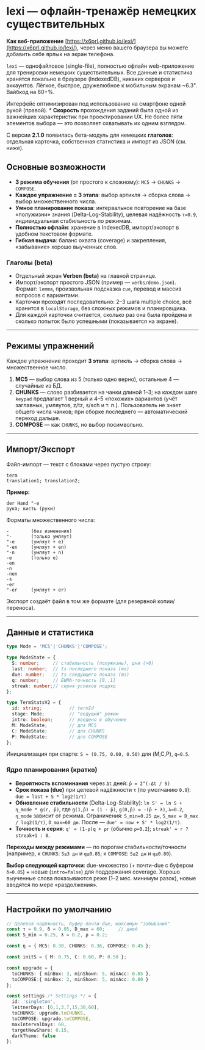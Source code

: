 # lexi — офлайн-тренажёр немецких существительных

**Как веб-приложение** [https://x6prl.github.io/lexi/](https://x6prl.github.io/lexi/), через меню вашего браузера вы можете добавить себе ярлык на  экран телефона.

`lexi` — однофайловое (single-file), полностью офлайн web-приложение для тренировки немецких существительных. Все данные и статистика хранятся локально в браузере (IndexedDB), никаких серверов и аккаунтов. Лёгкое, быстрое, дружелюбное к мобильным экранам \~6.3". Вайбкод на 80+%.

Интерфейс оптимизирован под использование на смартфоне одной рукой (правой). * **Скорость** прохождения заданий была одной из важнейших характеристик при проектировании UX. Не более пяти элементов выбора — это позволяет охватывать их одним взглядом.

С версии **2.1.0** появилась бета-модуль для немецких **глаголов**: отдельная карточка, собственная статистика и импорт из JSON (см. ниже).

## Основные возможности

* **3 режима обучения** (от простого к сложному): `MC5` → `CHUNKS` → `COMPOSE`.
* **Каждое упражнение = 3 этапа**: выбор артикля → сборка слова → выбор множественного числа.
* **Умное планирование показа**: интервальное повторение на базе «полужизни» знания (Delta-Log-Stability), целевая надёжность `τ=0.9`, индивидуальная стабильность по режимам.
* **Полностью офлайн**: хранение в IndexedDB, импорт/экспорт в удобном текстовом формате.
* **Гибкая выдача**: баланс охвата (coverage) и закрепления, «забывание» хорошо выученных слов.

### Глаголы (beta)

* Отдельный экран **Verben (beta)** на главной странице.
* Импорт/экспорт простого JSON (пример — `verbs/demo.json`). Формат: `lemma`, произвольная подсказка `cue`, перевод и массив вопросов с вариантами.
* Карточки проходят последовательно: 2–3 шага multiple choice, всё хранится в `localStorage`, без сложных режимов и планировщика.
* Для каждой карточки считается, сколько раз она была пройдена и сколько попыток было успешными (показывается на экране).

---

## Режимы упражнений

Каждое упражнение проходит **3 этапа**: артикль → сборка слова → множественное число.

1. **MC5** — выбор слова из 5 (только одно верно), остальные 4 — случайные из БД.
2. **CHUNKS** — слово разбивается на чанки длиной 1–3; на каждом шаге `keypad` предлагает 1 верный и 4–5 «похожих» вариантов (учёт заглавных, умляутов, z/tz, s/sch и т. п.). Пользователь не знает общего числа чанков; при сборке последнего — автоматический переход дальше.
3. **COMPOSE** — как `CHUNKS`, но выбор посимвольно.

---

## Импорт/Экспорт

Файл-импорт — текст с блоками через пустую строку:

```
term
translation1; translation2;
```

**Пример:**

```
der Hand "-e
рука; кисть (руки)
```

Форматы множественного числа:

```
-        (без изменения)
"-       (только умляут)
"-e      (умляут + e)
"-en     (умляут + en)
"-n      (умляут + n)
-e       (только e)
-en
-n
-nen
-s
-er
"-er     (умляут + er)
```

Экспорт создаёт файл в том же формате (для резервной копии/переноса).

---

## Данные и статистика

```ts
type Mode = 'MC5'|'CHUNKS'|'COMPOSE';

type ModeState = {
  S: number;     // стабильность (полужизнь), дни (>0)
  last: number;  // ts последнего показа (ms)
  due: number;   // ts следующего показа (ms)
  q: number;     // EWMA-точность [0..1]
  streak: number;// серия успехов подряд
};

type TermStatsV2 = {
  id: string;          // termId
  stage: Mode;         // "ведущий" режим
  intro: boolean;      // введено в обучение
  M: ModeState;        // для MC5
  C: ModeState;        // для CHUNKS
  P: ModeState;        // для COMPOSE
};
```

Инициализация при старте: `S ≈ (0.75, 0.60, 0.50)` для (M,C,P), `q=0.5`.

### Ядро планирования (кратко)

* **Вероятность вспоминания** через `Δt` дней:
  `p̂ = 2^(-Δt / S)`
* **Срок показа (due)** при целевой надёжности `τ` (по умолчанию `0.9`):
  `due = last + S * log2(1/τ)`
* **Обновление стабильности** (Delta-Log-Stability):
  `ln S' = ln S + η_mode * g(r, p̂)`, где
  `g(1,p̂) = (1 - p̂)`, `g(0,p̂) = -(p̂ + λ)`, `λ≈0.2`, `η_mode` зависит от режима.
  Ограничения: `S_min=0.25 дн`, `S_max = D_max / log2(1/τ)`, `D_max≈60 дн`.
  После — `due' = now + S' * log2(1/τ)`.
* **Точность и серия**:
  `q' = (1-ρ)q + ρr` (обычно `ρ=0.2`); `streak' = r ? streak+1 : 0`.

**Переходы между режимами** — по порогам стабильности/точности (например, к `CHUNKS`: `S≥3 дн` и `q≥0.85`; к `COMPOSE`: `S≥2 дн` и `q≥0.80`).

**Выбор следующей карточки**: due-множество (+ почти-due с буфером `δ≈0.05`) + новые (`intro=false`) для поддержания coverage. Хорошо выученные слова показываются реже (1–2 мес. минимум разок), новые вводятся по мере «раздолжения».

---

## Настройки по умолчанию

```ts
// Целевая надёжность, буфер почти-due, максимум "забывания"
const τ = 0.9, δ = 0.05, D_max = 60;     // дней
const S_min = 0.25, λ = 0.2, ρ = 0.2;

const η = { MC5: 0.30, CHUNKS: 0.36, COMPOSE: 0.45 };

const initS = { M: 0.75, C: 0.60, P: 0.50 };

const upgrade = {
  toCHUNKS: { minBox: 3, minShown: 5, minAcc: 0.85 },
  toCOMPOSE:{ minBox: 2, minShown: 5, minAcc: 0.80 }
};

const settings /* Settings */ = {
  id: 'singleton',
  leitnerDays: [0,1,3,7,15,30,60],
  toCHUNKS: upgrade.toCHUNKS,
  toCOMPOSE: upgrade.toCOMPOSE,
  maxIntervalDays: 60,
  targetNewShare: 0.15,
  darkTheme: false
};
```
